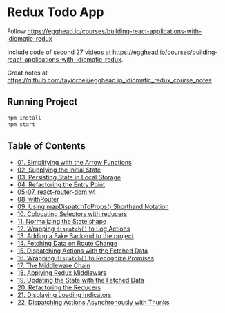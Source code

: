 # Redux Todo App

Follow <https://egghead.io/courses/building-react-applications-with-idiomatic-redux>

Include code of second 27 videos at <https://egghead.io/courses/building-react-applications-with-idiomatic-redux>.

Great notes at <https://github.com/tayiorbeii/egghead.io_idiomatic_redux_course_notes>

## Running Project

```bash
npm install
npm start
```

## Table of Contents

- [01. Simplifying with the Arrow Functions](./docs/01_arrow_func.md)
- [02. Supplying the Initial State](./docs/02_initial_state.md)
- [03. Persisting State in Local Storage](./docs/03_persisting_state_in_local_storage.md)
- [04. Refactoring the Entry Point](./docs/04_refactoring_entry_point.md)
- [05-07. react-router-dom v4](./docs/05-07_react-router-dom.md)
- [08. withRouter](./docs/08_withRouter.md)
- [09. Using mapDispatchToProps() Shorthand Notation](./docs/09_mapDispatchToProps_shorthand.md)
- [10. Colocating Selectors with reducers](./docs/10_selectors.md)
- [11. Normalizing the State shape](./docs/11_normalize_state_shape.md)
- [12. Wrapping `dispatch()` to Log Actions](./docs/12_logger.md)
- [13. Adding a Fake Backend to the project](./docs/13_fake_backend.md)
- [14. Fetching Data on Route Change](./docs/14_fetching_data_on_route_change.md)
- [15. Dispatching Actions with the Fetched Data](./docs/15_dispatching_actions_when_fetching.md)
- [16. Wrapping `dispatch()` to Recognize Promises](./docs/16_wrapping_dispatch_to_recognize_promises.md)
- [17. The Middleware Chain](./docs/17_middleware_chain.md)
- [18. Applying Redux Middleware](./docs/18_applying_redux_middleware.md)
- [19. Updating the State with the Fetched Data](./docs/19_updating_state_with_fetched_data.md)
- [20. Refactoring the Reducers](./docs/20_refactoring_reducers.md)
- [21. Displaying Loading Indicators](./docs/21_displaying_loading_indicator.md)
- [22. Dispatching Actions Asynchronously with Thunks](./docs/22_dispatching_async_actions_with_thunks.md)